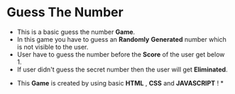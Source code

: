 # Guess The Number

- This is a basic guess the number **Game**.
- In this game you have to guess an **Randomly** **Generated** number which is not visible to the user.
- User have to guess the number before the **Score** of the user get below 1.
- If user didn't guess the secret number then the user will get **Eliminated**.

* This **Game** is created by using basic **HTML** , **CSS** and **JAVASCRIPT** ! *
